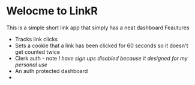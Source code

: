 # Welocme to LinkR
This is a simple short link app that simply has a neat dashboard 
Feautures
- Tracks link clicks
- Sets a cookie that a link has been clicked for 60 seconds so it doesn't get counted twice
- Clerk auth - note *I have sign ups disabled because it designed for my personal use*
- An auth protected dashboard
- 
